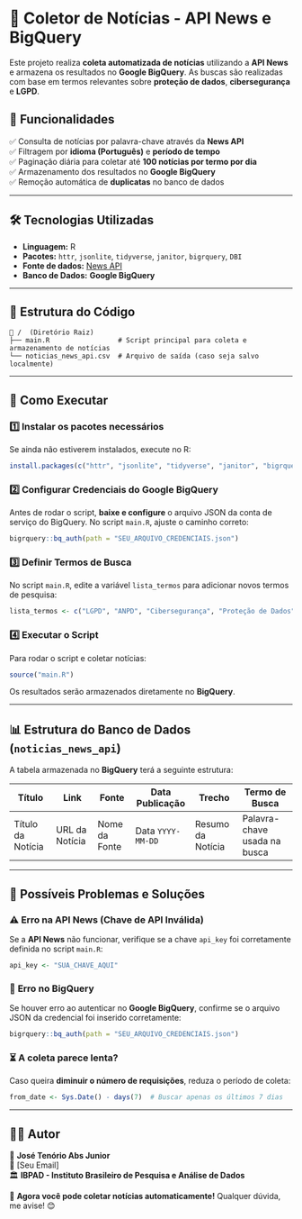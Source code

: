 # 📰 Coletor de Notícias - API News e BigQuery

Este projeto realiza **coleta automatizada de notícias** utilizando a **API News** e armazena os resultados no **Google BigQuery**. As buscas são realizadas com base em termos relevantes sobre **proteção de dados**, **cibersegurança** e **LGPD**.

## 📌 Funcionalidades

✅ Consulta de notícias por palavra-chave através da **News API**  
✅ Filtragem por **idioma (Português)** e **período de tempo**  
✅ Paginação diária para coletar até **100 notícias por termo por dia**  
✅ Armazenamento dos resultados no **Google BigQuery**  
✅ Remoção automática de **duplicatas** no banco de dados  

---

## 🛠 Tecnologias Utilizadas

- **Linguagem:** R  
- **Pacotes:** `httr`, `jsonlite`, `tidyverse`, `janitor`, `bigrquery`, `DBI`  
- **Fonte de dados:** [News API](https://newsapi.org/)  
- **Banco de Dados:** **Google BigQuery**  

---

## 📂 Estrutura do Código

```
📁 /  (Diretório Raiz)
├── main.R                 # Script principal para coleta e armazenamento de notícias
└── noticias_news_api.csv  # Arquivo de saída (caso seja salvo localmente)
```

---

## 🚀 Como Executar

### 1️⃣ **Instalar os pacotes necessários**

Se ainda não estiverem instalados, execute no R:

```r
install.packages(c("httr", "jsonlite", "tidyverse", "janitor", "bigrquery", "DBI"))
```

### 2️⃣ **Configurar Credenciais do Google BigQuery**

Antes de rodar o script, **baixe e configure** o arquivo JSON da conta de serviço do BigQuery. No script `main.R`, ajuste o caminho correto:

```r
bigrquery::bq_auth(path = "SEU_ARQUIVO_CREDENCIAIS.json")
```

### 3️⃣ **Definir Termos de Busca**

No script `main.R`, edite a variável `lista_termos` para adicionar novos termos de pesquisa:

```r
lista_termos <- c("LGPD", "ANPD", "Cibersegurança", "Proteção de Dados")
```

### 4️⃣ **Executar o Script**

Para rodar o script e coletar notícias:

```r
source("main.R")
```

Os resultados serão armazenados diretamente no **BigQuery**.

---

## 📊 Estrutura do Banco de Dados (`noticias_news_api`)

A tabela armazenada no **BigQuery** terá a seguinte estrutura:

| Título | Link | Fonte | Data Publicação | Trecho | Termo de Busca |
|--------|------|-------|----------------|--------|---------------|
| Título da Notícia | URL da Notícia | Nome da Fonte | Data `YYYY-MM-DD` | Resumo da Notícia | Palavra-chave usada na busca |

---

## 🛑 Possíveis Problemas e Soluções

### ⚠️ **Erro na API News (Chave de API Inválida)**
Se a **API News** não funcionar, verifique se a chave `api_key` foi corretamente definida no script `main.R`:

```r
api_key <- "SUA_CHAVE_AQUI"
```

### 🔑 **Erro no BigQuery**
Se houver erro ao autenticar no **Google BigQuery**, confirme se o arquivo JSON da credencial foi inserido corretamente:

```r
bigrquery::bq_auth(path = "SEU_ARQUIVO_CREDENCIAIS.json")
```

### ⏳ **A coleta parece lenta?**
Caso queira **diminuir o número de requisições**, reduza o período de coleta:

```r
from_date <- Sys.Date() - days(7)  # Buscar apenas os últimos 7 dias
```

---

## 👨‍💻 Autor

👤 **José Tenório Abs Junior**  
📧 [Seu Email]  
🏛 **IBPAD - Instituto Brasileiro de Pesquisa e Análise de Dados**  

🚀 **Agora você pode coletar notícias automaticamente!** Qualquer dúvida, me avise! 😊
